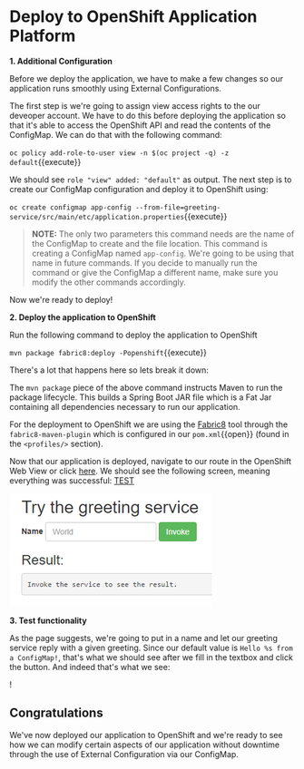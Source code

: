 # Deploy to OpenShift Application Platform

**1. Additional Configuration**

Before we deploy the application, we have to make a few changes so our application runs smoothly using External Configurations.

The first step is we're going to assign view access rights to the our deveoper account. We have to do this before deploying the application so that it's able to access the OpenShift API and read the contents of the ConfigMap. We can do that with the following command:

``oc policy add-role-to-user view -n $(oc project -q) -z default``{{execute}}

We should see `role "view" added: "default"` as output. The next step is to create our ConfigMap configuration and deploy it to OpenShift using:

``oc create configmap app-config --from-file=greeting-service/src/main/etc/application.properties``{{execute}}

>**NOTE:** The only two parameters this command needs are the name of the ConfigMap to create and the file location. This command is creating a ConfigMap named `app-config`. We're going to be using that name in future commands. If you decide to manually run the command or give the ConfigMap a different name, make sure you modify the other commands accordingly.

Now we're ready to deploy!

**2. Deploy the application to OpenShift**

Run the following command to deploy the application to OpenShift

``mvn package fabric8:deploy -Popenshift``{{execute}}

There's a lot that happens here so lets break it down:

The `mvn package` piece of the above command instructs Maven to run the package lifecycle. This builds a Spring Boot JAR file which is a Fat Jar containing all dependencies necessary to run our application.

For the deployment to OpenShift we are using the [Fabric8](https://fabric8.io/) tool through the `fabric8-maven-plugin` which is configured in our ``pom.xml``{{open}} (found in the `<profiles/>` section).

Now that our application is deployed, navigate to our route in the OpenShift Web View or click [here](http://spring-boot-configmap-greeting-dev.2886795361-80-simba02.environments.katacoda.com/). We should see the following screen, meaning everything was successful:
[TEST](https://[[HOST_SUBDOMAIN]]-80-[[KATACODA_HOST]].environments.katacoda.com/)

![Greeting Service](../../assets/middleware/rhoar-microservices/greeting-service.png)

**3. Test functionality**

As the page suggests, we're going to put in a name and let our greeting service reply with a given greeting. Since our default value is ``Hello %s from a ConfigMap!``, that's what we should see after we fill in the textbox and click the button. And indeed that's what we see:

!

## Congratulations

We've now deployed our application to OpenShift and we're ready to see how we can modify certain aspects of our application without downtime through the use of External Configuration via our ConfigMap.